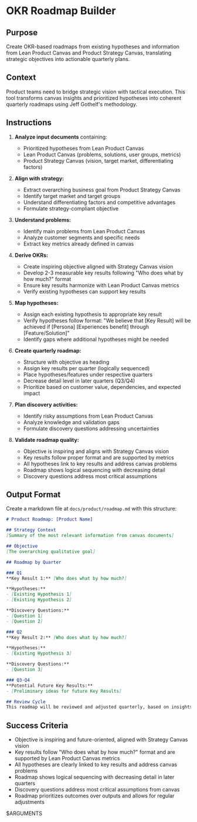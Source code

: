 # OKR Roadmap Builder

## Purpose

Create OKR-based roadmaps from existing hypotheses and information from Lean Product Canvas and Product Strategy Canvas, translating strategic objectives into actionable quarterly plans.

## Context

Product teams need to bridge strategic vision with tactical execution. This tool transforms canvas insights and prioritized hypotheses into coherent quarterly roadmaps using Jeff Gothelf's methodology.


## Instructions

1. **Analyze input documents** containing:
   - Prioritized hypotheses from Lean Product Canvas
   - Lean Product Canvas (problems, solutions, user groups, metrics)
   - Product Strategy Canvas (vision, target market, differentiating factors)

2. **Align with strategy:**
   - Extract overarching business goal from Product Strategy Canvas
   - Identify target market and target groups
   - Understand differentiating factors and competitive advantages
   - Formulate strategy-compliant objective

3. **Understand problems:**
   - Identify main problems from Lean Product Canvas
   - Analyze customer segments and specific needs
   - Extract key metrics already defined in canvas

4. **Derive OKRs:**
   - Create inspiring objective aligned with Strategy Canvas vision
   - Develop 2-3 measurable key results following "Who does what by how much?" format
   - Ensure key results harmonize with Lean Product Canvas metrics
   - Verify existing hypotheses can support key results

5. **Map hypotheses:**
   - Assign each existing hypothesis to appropriate key result
   - Verify hypotheses follow format: "We believe that [Key Result] will be achieved if [Persona] [Experiences benefit] through [Feature/Solution]"
   - Identify gaps where additional hypotheses might be needed

6. **Create quarterly roadmap:**
   - Structure with objective as heading
   - Assign key results per quarter (logically sequenced)
   - Place hypotheses/features under respective quarters
   - Decrease detail level in later quarters (Q3/Q4)
   - Prioritize based on customer value, dependencies, and expected impact

7. **Plan discovery activities:**
   - Identify risky assumptions from Lean Product Canvas
   - Analyze knowledge and validation gaps
   - Formulate discovery questions addressing uncertainties

8. **Validate roadmap quality:**
   - Objective is inspiring and aligns with Strategy Canvas vision
   - Key results follow proper format and are supported by metrics
   - All hypotheses link to key results and address canvas problems
   - Roadmap shows logical sequencing with decreasing detail
   - Discovery questions address most critical assumptions

## Output Format

Create a markdown file at `docs/product/roadmap.md` with this structure:

```markdown
# Product Roadmap: [Product Name]

## Strategy Context
[Summary of the most relevant information from canvas documents]

## Objective
[The overarching qualitative goal]

## Roadmap by Quarter

### Q1
**Key Result 1:** [Who does what by how much?]

**Hypotheses:**
- [Existing Hypothesis 1]
- [Existing Hypothesis 2]

**Discovery Questions:**
- [Question 1]
- [Question 2]

### Q2
**Key Result 2:** [Who does what by how much?]

**Hypotheses:**
- [Existing Hypothesis 3]

**Discovery Questions:**
- [Question 3]

### Q3-Q4
**Potential Future Key Results:**
- [Preliminary ideas for future Key Results]

## Review Cycle
This roadmap will be reviewed and adjusted quarterly, based on insights from discovery work and achieved results.
```

## Success Criteria

- Objective is inspiring and future-oriented, aligned with Strategy Canvas vision
- Key results follow "Who does what by how much?" format and are supported by Lean Product Canvas metrics
- All hypotheses are clearly linked to key results and address canvas problems
- Roadmap shows logical sequencing with decreasing detail in later quarters
- Discovery questions address most critical assumptions from canvas
- Roadmap prioritizes outcomes over outputs and allows for regular adjustments

$ARGUMENTS